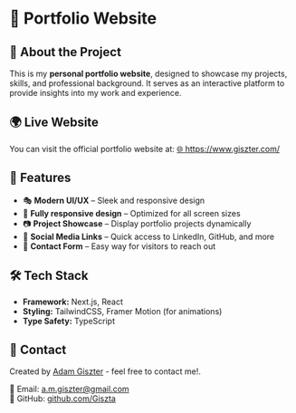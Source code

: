 # 💼 Portfolio Website


## 📌 About the Project

This is my **personal portfolio website**, designed to showcase my projects, skills, and professional background. It serves as an interactive platform to provide insights into my work and experience.

## 🌍 Live Website

You can visit the official portfolio website at:
<a href="https://www.giszter.com/" target="_blank">🌐 https://www.giszter.com/</a>

## 🚀 Features

- 🎭 **Modern UI/UX** – Sleek and responsive design
- 📱 **Fully responsive design** – Optimized for all screen sizes 
- 📷 **Project Showcase** – Display portfolio projects dynamically
- 🔗 **Social Media Links** – Quick access to LinkedIn, GitHub, and more
- 📨 **Contact Form** – Easy way for visitors to reach out

## 🛠️ Tech Stack

- **Framework:** Next.js, React
- **Styling:** TailwindCSS, Framer Motion (for animations)
- **Type Safety:** TypeScript

## 📧 Contact

Created by <a href="https://www.linkedin.com/in/adam-giszter/" target="_blank">Adam Giszter</a> - feel free to contact me!.

📩 Email: [a.m.giszter@gmail.com](mailto:a.m.giszter@gmail.com)  
🔗 GitHub: [github.com/Giszta](https://github.com/Giszta)  

